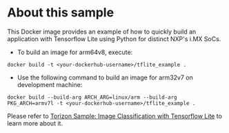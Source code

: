 # About this sample

This Docker image provides an example of how to quickly build an application with Tensorflow Lite using Python for distinct NXP's i.MX SoCs.


- To build an image for arm64v8, execute:
```
docker build -t <your-dockerhub-username>/tflite_example .
```

- Use the following command to build an image for arm32v7 on development machine:
```
docker build --build-arg ARCH_ARG=linux/arm --build-arg PKG_ARCH=armv7l -t <your-dockerhub-username>/tflite_example .
```

Please refer to [Torizon Sample: Image Classification with Tensorflow Lite](https://developer.toradex.com/knowledge-base/torizon-sample-tensorflow-lite) to learn more about it.
